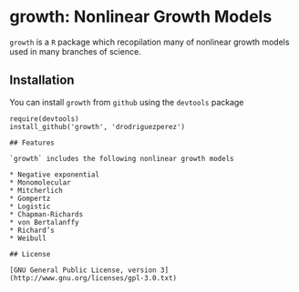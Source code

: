 # growth: Nonlinear Growth Models

`growth` is a `R` package which recopilation many of nonlinear growth models used in many branches of science.

## Installation

You can install `growth` from `github` using the `devtools` package

```
require(devtools)
install_github('growth', 'drodriguezperez')

## Features

`growth` includes the following nonlinear growth models

* Negative exponential
* Monomolecular
* Mitcherlich
* Gompertz
* Logistic
* Chapman-Richards
* von Bertalanffy
* Richard’s
* Weibull

## License

[GNU General Public License, version 3](http://www.gnu.org/licenses/gpl-3.0.txt)
